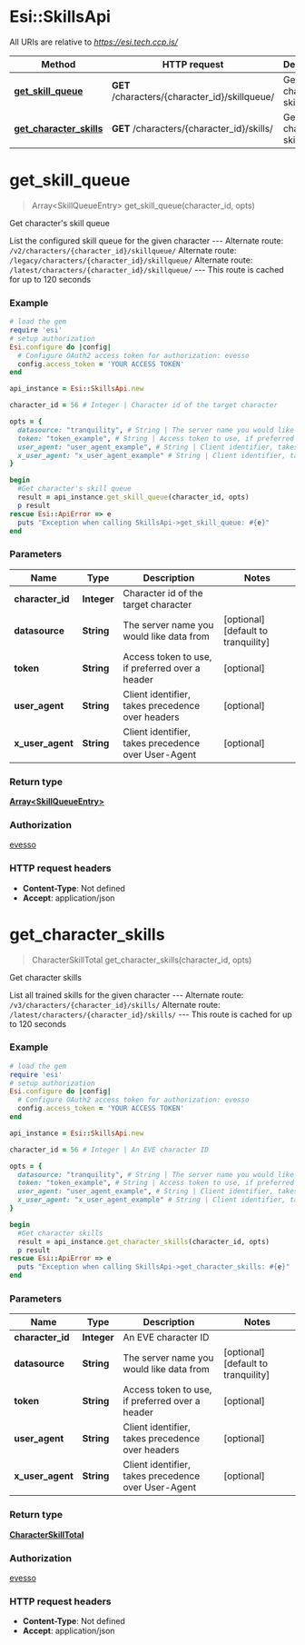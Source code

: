 # Esi::SkillsApi

All URIs are relative to *https://esi.tech.ccp.is/*

Method | HTTP request | Description
------------- | ------------- | -------------
[**get_skill_queue**](SkillsApi.md#get_skill_queue) | **GET** /characters/{character_id}/skillqueue/ | Get character&#39;s skill queue
[**get_character_skills**](SkillsApi.md#get_character_skills) | **GET** /characters/{character_id}/skills/ | Get character skills


# **get_skill_queue**
> Array&lt;SkillQueueEntry&gt; get_skill_queue(character_id, opts)

Get character's skill queue

List the configured skill queue for the given character  ---  Alternate route: `/v2/characters/{character_id}/skillqueue/`  Alternate route: `/legacy/characters/{character_id}/skillqueue/`  Alternate route: `/latest/characters/{character_id}/skillqueue/`   ---  This route is cached for up to 120 seconds

### Example
```ruby
# load the gem
require 'esi'
# setup authorization
Esi.configure do |config|
  # Configure OAuth2 access token for authorization: evesso
  config.access_token = 'YOUR ACCESS TOKEN'
end

api_instance = Esi::SkillsApi.new

character_id = 56 # Integer | Character id of the target character

opts = { 
  datasource: "tranquility", # String | The server name you would like data from
  token: "token_example", # String | Access token to use, if preferred over a header
  user_agent: "user_agent_example", # String | Client identifier, takes precedence over headers
  x_user_agent: "x_user_agent_example" # String | Client identifier, takes precedence over User-Agent
}

begin
  #Get character's skill queue
  result = api_instance.get_skill_queue(character_id, opts)
  p result
rescue Esi::ApiError => e
  puts "Exception when calling SkillsApi->get_skill_queue: #{e}"
end
```

### Parameters

Name | Type | Description  | Notes
------------- | ------------- | ------------- | -------------
 **character_id** | **Integer**| Character id of the target character | 
 **datasource** | **String**| The server name you would like data from | [optional] [default to tranquility]
 **token** | **String**| Access token to use, if preferred over a header | [optional] 
 **user_agent** | **String**| Client identifier, takes precedence over headers | [optional] 
 **x_user_agent** | **String**| Client identifier, takes precedence over User-Agent | [optional] 

### Return type

[**Array&lt;SkillQueueEntry&gt;**](SkillQueueEntry.md)

### Authorization

[evesso](../../new/README.md#evesso)

### HTTP request headers

 - **Content-Type**: Not defined
 - **Accept**: application/json



# **get_character_skills**
> CharacterSkillTotal get_character_skills(character_id, opts)

Get character skills

List all trained skills for the given character  ---  Alternate route: `/v3/characters/{character_id}/skills/`  Alternate route: `/latest/characters/{character_id}/skills/`   ---  This route is cached for up to 120 seconds

### Example
```ruby
# load the gem
require 'esi'
# setup authorization
Esi.configure do |config|
  # Configure OAuth2 access token for authorization: evesso
  config.access_token = 'YOUR ACCESS TOKEN'
end

api_instance = Esi::SkillsApi.new

character_id = 56 # Integer | An EVE character ID

opts = { 
  datasource: "tranquility", # String | The server name you would like data from
  token: "token_example", # String | Access token to use, if preferred over a header
  user_agent: "user_agent_example", # String | Client identifier, takes precedence over headers
  x_user_agent: "x_user_agent_example" # String | Client identifier, takes precedence over User-Agent
}

begin
  #Get character skills
  result = api_instance.get_character_skills(character_id, opts)
  p result
rescue Esi::ApiError => e
  puts "Exception when calling SkillsApi->get_character_skills: #{e}"
end
```

### Parameters

Name | Type | Description  | Notes
------------- | ------------- | ------------- | -------------
 **character_id** | **Integer**| An EVE character ID | 
 **datasource** | **String**| The server name you would like data from | [optional] [default to tranquility]
 **token** | **String**| Access token to use, if preferred over a header | [optional] 
 **user_agent** | **String**| Client identifier, takes precedence over headers | [optional] 
 **x_user_agent** | **String**| Client identifier, takes precedence over User-Agent | [optional] 

### Return type

[**CharacterSkillTotal**](CharacterSkillTotal.md)

### Authorization

[evesso](../../new/README.md#evesso)

### HTTP request headers

 - **Content-Type**: Not defined
 - **Accept**: application/json



